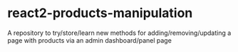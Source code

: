 # react2-products-manipulation
A repository to try/store/learn new methods for adding/removing/updating a page with products via an admin dashboard/panel page
